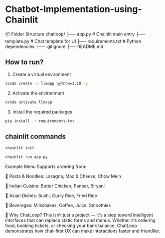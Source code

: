 # Chatbot-Implementation-using-Chainlit




📦 Folder Structure
chatloop/
├── app.py                 # Chainlit main entry
├── template.py            # Chat template for UI
├── requirements.txt       # Python dependencies
├── .gitignore
├── README.md


## How to run?

1. Create a virtual environment

```bash
conda create -n llmapp python=3.10 -y

```

2. Activate the environment

```bash
conda activate llmapp

```


3. Install the required packages

```bash
pip install -r requirements.txt
```


## chainlit commands

```bash
chainlit init
```


```bash
chainlit run app.py
```



Example Menu
Supports ordering from:

🍝 Pasta & Noodles: Lasagna, Mac & Cheese, Chow Mein

🍛 Indian Cuisine: Butter Chicken, Paneer, Biryani

🍱 Asian Dishes: Sushi, Curry Rice, Fried Rice

🥤 Beverages: Milkshakes, Coffee, Juice, Smoothies

🎯 Why ChatLoop?
This isn’t just a project — it's a step toward intelligent interfaces that can replace static forms and menus. Whether it’s ordering food, booking tickets, or checking your bank balance, ChatLoop demonstrates how chat-first UX can make interactions faster and friendlier.

